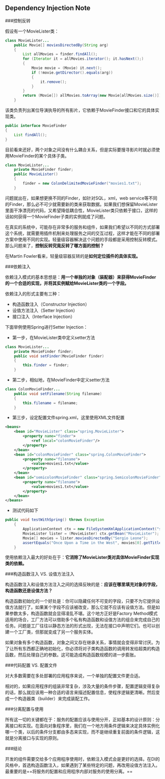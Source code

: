 ## Dependency Injection Note
###控制反转

假设有一个MovieLister类：

~~~java
class MovieLister...
    public Movie[] moviesDirectedBy(String arg)
    {
        List allMovies = finder.findAll();
        for (Iterator it = allMovies.iterator(); it.hasNext();)
        {
            Movie movie = (Movie) it.next();
            if (!movie.getDirector().equals(arg))
            {
                it.remove();
            }
        }
        return (Movie[]) allMovies.toArray(new Movie[allMovies.size()]);
    }
~~~
该类负责列出某位导演执导的所有影片，它依赖于MovieFinder接口和它的具体实现类。

~~~java
public interface MovieFinder
{
    List findAll();
}
~~~
目前看来还好，两个对象之间没有什么耦合关系，但是实际要搜寻影片时就必须使用MovieFinder的某个具体子类。

~~~java
class MovieLister...
    private MovieFinder finder;
    public MovieLister()
    {
        finder = new ColonDelimitedMovieFinder("movies1.txt");
    }
~~~
问题就出在，如果想更换不同的Finder，如针对SQL，xml，web service等不同的Finder，那么必不可少就需要新的类来获取数据。如果我们想保留MovieLister里面干净漂亮的代码，又希望降低耦合性，MovieLister类只依赖于接口，这样的话如何获得一个MovieFinder子类的实例就成了问题。

在真实的系统中，可能存在非常多的服务和组件，如果我们希望以不同的方式部署这个系统，就需要用插件机制来处理服务之间的交互过程，这样才能在不同的部署方案中使用不同的实现。轻量级容器解决这个问题的手段都是采用控制反转模式。那么问题来了，**控制反转究竟反转了哪方面的控制？**

在Martin Fowler看来，轻量级容器反转的是**如何定位插件的具体实现。**


###依赖注入

依赖注入模式的基本思想是：**用一个单独的对象（装配器）来获得MovieFinder的一个合适的实现，并将其实例赋给MovieLister类的一个字段。**

依赖注入的形式主要有三种：

* 构造函数注入（Constructor Injection）
* 设值方法注入（Setter Injection）
* 接口注入（Interface Injection）

下面举例使用Spring进行Setter Injection：

* 第一步，在MovieLister类中定义setter方法

~~~java
class MovieLister...
    private MovieFinder finder;
    public void setFinder(MovieFinder finder)
    {
        this.finder = finder;
    }
~~~

* 第二步，相似地，在MovieFinder中定义setter方法

~~~java
class ColonMovieFinder...
    public void setFilename(String filename)
    {
        this.filename = filename;
    }
~~~

* 第三步，设定配置文件spring.xml，这里使用XML文件配置

~~~xml
<beans>
    <bean id="MovieLister" class="spring.MovieLister">
        <property name="finder">
            <ref local="colonMovieFinder"/>
        </property>
    </bean>
    <bean id="colonMovieFinder" class="spring.ColonMovieFinder">
        <property name="filename">
            <value>movies1.txt</value>
        </property>
    </bean>
    <bean id="semicolonMovieFinder" class="spring.SemicolonMovieFinder">
        <property name="filename">
            <value>movies1.txt</value>
        </property>
    </bean>
</beans>
~~~

* 测试代码如下

~~~java
public void testWithSpring() throws Exception
    {
        ApplicationContext ctx = new FileSystemXmlApplicationContext("spring.xml");
        MovieLister lister = (MovieLister) ctx.getBean("MovieLister");
        Movie[] movies = lister.moviesDirectedBy("Sergio Leone");
        assertEquals("Once Upon a Time in the West", movies[0].getTitle());
    }
~~~
使用依赖注入最大的好处在于：**它消除了MovieLister类对具体MovieFinder实现类的依赖。**

###构造函数注入 VS. 设值方法注入

构造函数注入和设值方法注入之间的选择反映的是：**应该在哪里填充对象的字段，构造函数还是设值方法？**

构造函数初始化的一个好处是：你可以隐藏任何不可变的字段，只要不为它提供设值方法就行了。如果某个字段不应该被改变，那么它就不应该有设值方法。但是如果参数太多，构造函数就会显得凌乱不堪。这个地方正好是Factory Method模式适用的场合，工厂方法可以借助多个私有构造函数和设值方法的组合来完成自己的任务。问题是工厂往往以静态方法的形式出现，无法在接口中声明它们。也可以创建一个工厂类，但那就变成了另一个服务实体。

如果对象有多个构造函数，对象之间又存在继承关系，事情就会变得非常讨厌。为了让所有东西都正确地初始化，你必须将对子类构造函数的调用转发给超类的构造函数，然后处理自己的参数。这可能造成构造函数规模的进一步膨胀。

###代码配置 VS. 配置文件

对大多数需要在多处部署的应用程序来说，一个单独的配置文件更合适。

相对的，如果应用程序的组装非常复杂，涉及大量的条件步骤，配置逻辑变得复杂的话，那么就应该用一种合适的语言来描述配置信息，使程序逻辑更清晰。然后变成一个构造器类（builder）来完成装配工作。

###分离配置与使用

所有这一切的关键都在于：服务的配置应该与使用分开，正如基本的设计原则：分离接口和实现。在面向对象程序里，我们在一个地方用条件逻辑来决定具体实例化哪一个类，以后的条件分支都由多态来实现，而不是继续重复前面的条件逻辑，这就是分离接口与实现的原则。

###结论

开发的组件需要交给多个应用程序使用时，依赖注入模式会是更好的选择。在DI的风格中，首选构造函数注入，如果遇到了某些特定的问题，再改用设值方法注入。最重要的是==将服务的配置和应用程序内部对服务的使用分离。==